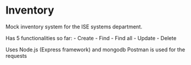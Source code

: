 # Inventory

Mock inventory system for the ISE systems department.

Has 5 functionalities so far: - Create - Find - Find all - Update - Delete

Uses Node.js (Express framework) and mongodb
Postman is used for the requests
